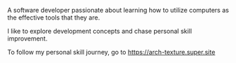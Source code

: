 A software developer passionate about learning how to utilize computers as the effective tools that they are.

I like to explore development concepts and chase personal skill improvement.

To follow my personal skill journey, go to https://arch-texture.super.site
